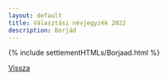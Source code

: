 ```yaml
---
layout: default
title: Választási névjegyzék 2022
description: Borjád
---
```


{% include settlementHTMLs/Borjaad.html %}

[Vissza](../)